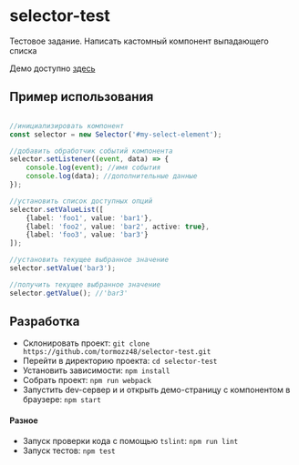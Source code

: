# selector-test
Тестовое задание. Написать кастомный компонент выпадающего списка

Демо доступно [здесь](https://tormozz48.github.io/selector-test/)

## Пример использования

```ts

//инициализировать компонент
const selector = new Selector('#my-select-element');

//добавить обработчик событий компонента
selector.setListener((event, data) => {
    console.log(event); //имя события
    console.log(data); //дополнительные данные
});

//установить список доступных опций
selector.setValueList([
    {label: 'foo1', value: 'bar1'},
    {label: 'foo2', value: 'bar2', active: true},
    {label: 'foo3', value: 'bar3'}
]);

//установить текущее выбранное значение
selector.setValue('bar3');

//получить текущее выбранное значение
selector.getValue(); //'bar3'
```

## Разработка

* Склонировать проект: `git clone https://github.com/tormozz48/selector-test.git`
* Перейти в директорию проекта: `cd selector-test`
* Установить зависимости: `npm install`
* Собрать проект: `npm run webpack`
* Запустить dev-сервер и и открыть демо-страницу с компонентом в браузере: `npm start`


#### Разное

* Запуск проверки кода с помощью `tslint`: `npm run lint`
* Запуск тестов: `npm test`
